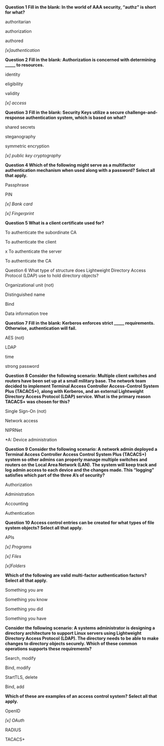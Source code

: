 __Question 1 Fill in the blank: In the world of AAA security, “authz” is short for what?__

authoritarian

authorization

authored

_[x]authentication_

__Question 2 Fill in the blank: Authorization is concerned with determining _____ to resources.__

identity

eligibility

validity

_[x] access_

__Question 3 Fill in the blank: Security Keys utilize a secure challenge-and-response authentication system, which is based on what?__

shared secrets

steganography

symmetric encryption

_[x] public key cryptography_

__Question 4 Which of the following might serve as a multifactor authentication mechanism when used along with a password? Select all that apply.__

Passphrase

PIN

_[x] Bank card_

_[x] Fingerprint_

__Question 5 What is a client certificate used for?__

To authenticate the subordinate CA

To authenticate the client

 x To authenticate the server

To authenticate the CA

Question 6 What type of structure does Lightweight Directory Access Protocol (LDAP) use to hold directory objects?

Organizational unit (not)

Distinguished name

Bind

Data information tree

__Question 7 Fill in the blank: Kerberos enforces strict _____ requirements. Otherwise, authentication will fail.__

AES (not)

LDAP

time

strong password

__Question 8 Consider the following scenario: Multiple client switches and routers have been set up at a small military base. The network team decided to implement Terminal Access Controller Access-Control System Plus (TACACS+), along with Kerberos, and an external Lightweight Directory Access Protocol (LDAP) service. What is the primary reason TACACS+ was chosen for this?__

Single Sign-On (not)

Network access

NIPRNet

*A: Device administration

__Question 9 Consider the following scenario: A network admin deployed a Terminal Access Controller Access Control System Plus (TACACS+) system so other admins can properly manage multiple switches and routers on the Local Area Network (LAN). The system will keep track and log admin access to each device and the changes made. This “logging” satisfies which part of the three A’s of security?__

Authorization

Administration

Accounting

Authentication

__Question 10 Access control entries can be created for what types of file system objects? Select all that apply.__

APIs

_[x] Programs_

_[x] Files_

_[x]Folders_

__Which of the following are valid multi-factor authentication factors? Select all that apply.__


Something you are

Something you know

Something you did

Something you have

__Consider the following scenario: A systems administrator is designing a directory architecture to support Linux servers using Lightweight Directory Access Protocol (LDAP). The directory needs to be able to make changes to directory objects securely. Which of these common operations supports these requirements?__

Search, modify

Bind, modify

StartTLS, delete

Bind, add

__Which of these are examples of an access control system? Select all that apply.__

OpenID

_[x] OAuth_

RADIUS

TACACS+
